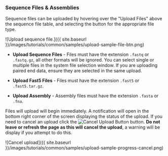 ### Sequence Files & Assemblies

Sequence files can be uploaded by hovering over the "Upload Files" above the sequence file table, and selecting the button for the appropriate file type.

![Upload sequence file.]({{ site.baseurl }}/images/tutorials/common/samples/upload-sample-file-btn.png)

* **Upload Sequence Files** - Files must have the extension `.fastq` or `.fastq.gz`, all other formats will be ignored.  You can select single or multiple files in the system file selection window.  If you are uploading paired end data, ensure they are selected in the same upload.
* **Upload Fast5 Files**  - Files must have the extension `.fast5` or `.fast5.tar.gz`.

* **Upload Assembly** - Assembly files must have the extension `.fasta` or `.fna`.

Files will upload will begin immediately.  A notification will open in the bottom right corner of the screen displaying the status of the upload.  If you need to cancel an upload click the <img class="inline" src="{{ site.baseurl }}/images/tutorials/common/samples/upload-sample-cancel-btn.png" alt="Cancel Upload Button" /> button.  **Do not leave or refresh the page as this will cancel the upload**, a warning will be display if you attempt to do this.

![Cancel upload]({{ site.baseurl }}/images/tutorials/common/samples/upload-sample-progress-cancel.png)


